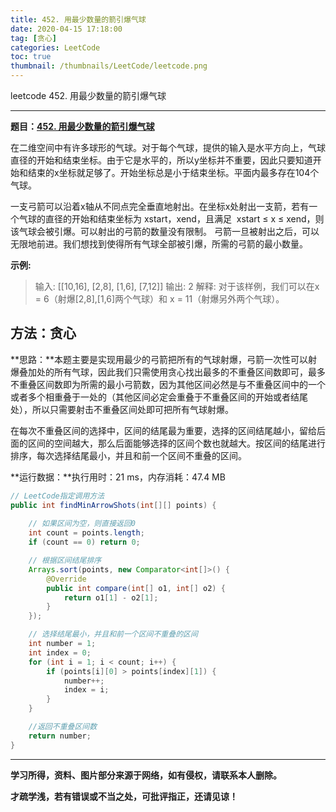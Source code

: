 ```yaml
---
title: 452. 用最少数量的箭引爆气球
date: 2020-04-15 17:18:00
tag: [贪心]
categories: LeetCode
toc: true
thumbnail: /thumbnails/LeetCode/leetcode.png
---
```


leetcode 452. 用最少数量的箭引爆气球

<!--more-->

---

**题目：[452. 用最少数量的箭引爆气球](https://leetcode-cn.com/problems/minimum-number-of-arrows-to-burst-balloons/)**

在二维空间中有许多球形的气球。对于每个气球，提供的输入是水平方向上，气球直径的开始和结束坐标。由于它是水平的，所以y坐标并不重要，因此只要知道开始和结束的x坐标就足够了。开始坐标总是小于结束坐标。平面内最多存在104个气球。

一支弓箭可以沿着x轴从不同点完全垂直地射出。在坐标x处射出一支箭，若有一个气球的直径的开始和结束坐标为 xstart，xend，且满足  xstart ≤ x ≤ xend，则该气球会被引爆。可以射出的弓箭的数量没有限制。 弓箭一旦被射出之后，可以无限地前进。我们想找到使得所有气球全部被引爆，所需的弓箭的最小数量。

**示例:**

> 输入: [[10,16], [2,8], [1,6], [7,12]]
> 输出: 2
> 解释: 对于该样例，我们可以在x = 6（射爆[2,8],[1,6]两个气球）和 x = 11（射爆另外两个气球）。

## 方法：贪心

**思路：**本题主要是实现用最少的弓箭把所有的气球射爆，弓箭一次性可以射爆叠加处的所有气球，因此我们只需使用贪心找出最多的不重叠区间数即可，最多不重叠区间数即为所需的最小弓箭数，因为其他区间必然是与不重叠区间中的一个或者多个相重叠于一处的（其他区间必定会重叠于不重叠区间的开始或者结尾处），所以只需要射击不重叠区间处即可把所有气球射爆。

在每次不重叠区间的选择中，区间的结尾最为重要，选择的区间结尾越小，留给后面的区间的空间越大，那么后面能够选择的区间个数也就越大。按区间的结尾进行排序，每次选择结尾最小，并且和前一个区间不重叠的区间。

**运行数据：**执行用时：21 ms，内存消耗：47.4 MB

```java
// LeetCode指定调用方法
public int findMinArrowShots(int[][] points) {
		
    // 如果区间为空，则直接返回0
    int count = points.length;
    if (count == 0) return 0;

    // 根据区间结尾排序
    Arrays.sort(points, new Comparator<int[]>() {
        @Override
        public int compare(int[] o1, int[] o2) {
            return o1[1] - o2[1];
        }
    });

    // 选择结尾最小，并且和前一个区间不重叠的区间
    int number = 1;
    int index = 0;
    for (int i = 1; i < count; i++) {
        if (points[i][0] > points[index][1]) {
            number++;
            index = i;
        }
    }

    //返回不重叠区间数
    return number;
}
```

---

**学习所得，资料、图片部分来源于网络，如有侵权，请联系本人删除。**

**才疏学浅，若有错误或不当之处，可批评指正，还请见谅！**
